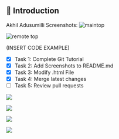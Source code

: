 ## 📝 Introduction

Akhil Adusumilli Screenshots:
![maintop](https://github.com/user-attachments/assets/52dfc675-a819-462c-994e-b76f631a04d0)

![remote top](https://github.com/user-attachments/assets/7ba28ba4-5506-4a06-bd60-43069c1be3d9)


(INSERT CODE EXAMPLE)

- [X] Task 1: Complete Git Tutorial
- [X] Task 2: Add Screenshots to README.md
- [X] Task 3: Modify .html File
- [X] Task 4: Merge latest changes
- [ ] Task 5: Review pull requests

![](https://img.shields.io/badge/GitHub-07C160?style=for-the-badge&logo=GitHub&logoColor=white)

![](https://img.shields.io/badge/Discord-7289DA?style=for-the-badge&logo=discord&logoColor=white) 

![](https://img.shields.io/badge/Zoom-2D8CFF?style=for-the-badge&logo=zoom&logoColor=white)

![](https://img.shields.io/badge/Git-100000?style=for-the-badge&logo=Git&logoColor=white)
